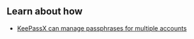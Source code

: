 
## Learn about how

 - [KeePassX can manage passphrases for multiple accounts](topics/tool-4-keepassx/0-getting-started/3-learn.md)
